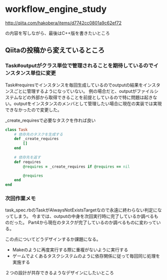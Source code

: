 # workflow_engine_study

http://qiita.com/hakobera/items/d7742cc0801a9c62ef72

の内容を写しながら、最後はC++版を書きたいところ



## Qiitaの投稿から変えているところ

### Task#outputがクラス単位で管理されることを期待しているのでインスタンス単位に変更

Task#requiresでインスタンスを毎回生成しているのでoutputの結果をインスタンスごとに管理するようになっていない。
例の場合だと、outputがファイルシステムなどの外部から取得できることを前提としているので特に問題は起きない。outputをインスタンスのメンバとして管理したい場合に現在の実装では実現できなかったので変更した。

_create_requiresで必要なタスクを作れば良い
```ruby
class Task
	# 依存先のタスクを生成する
	def _create_requires
		[]
	end
	
	# 依存先を返す
	def requires
		@requires = _create_requires if @requires == nil

		@requires
	end
end

```

### 次回作業メモ

task_spec.rbのTaskがAlwaysNotExistsTargetなので永遠に終わらない判定になってしまう。
今までは、outputの中身を次回実行時に完了しているか調べるものだった。
Part4から現在のタスクが完了しているのか調べるものに変わっている。

この点についてどうデザインするか課題になる。

- Makeのように再度実行する際に重複がないように実行する
- ゲームでよくあるタスクシステムのように依存関係に従って毎回同じ処理を実施する

２つの設計が共存できるようなデザインにしたいところ